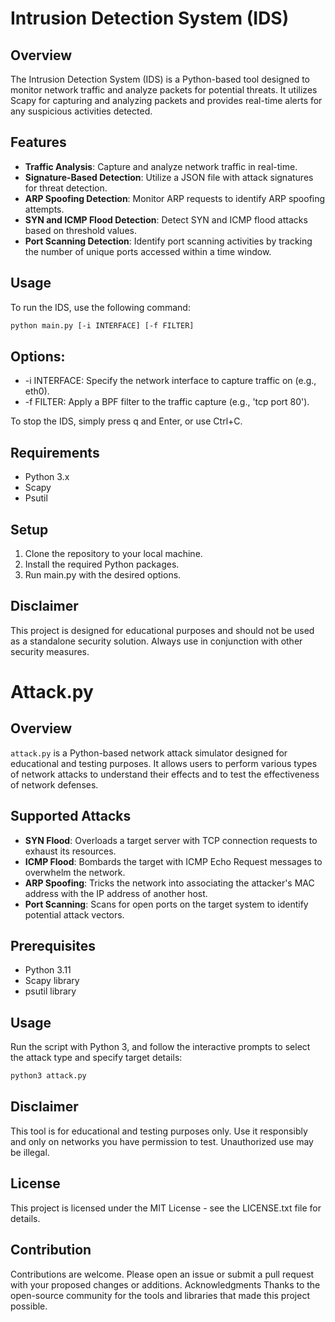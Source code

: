 # Intrusion Detection System (IDS)

## Overview

The Intrusion Detection System (IDS) is a Python-based tool designed to monitor network traffic and analyze packets for potential threats. It utilizes Scapy for capturing and analyzing packets and provides real-time alerts for any suspicious activities detected.

## Features

- **Traffic Analysis**: Capture and analyze network traffic in real-time.
- **Signature-Based Detection**: Utilize a JSON file with attack signatures for threat detection.
- **ARP Spoofing Detection**: Monitor ARP requests to identify ARP spoofing attempts.
- **SYN and ICMP Flood Detection**: Detect SYN and ICMP flood attacks based on threshold values.
- **Port Scanning Detection**: Identify port scanning activities by tracking the number of unique ports accessed within a time window.

## Usage

To run the IDS, use the following command:

```bash
python main.py [-i INTERFACE] [-f FILTER]
```

## Options:

- -i INTERFACE: Specify the network interface to capture traffic on (e.g., eth0).
- -f FILTER: Apply a BPF filter to the traffic capture (e.g., 'tcp port 80').

To stop the IDS, simply press q and Enter, or use Ctrl+C.

## Requirements
- Python 3.x
- Scapy
- Psutil
  
## Setup
1. Clone the repository to your local machine.
2. Install the required Python packages.
3. Run main.py with the desired options.

## Disclaimer
This project is designed for educational purposes and should not be used as a standalone security solution. Always use in conjunction with other security measures.

# Attack.py

## Overview

`attack.py` is a Python-based network attack simulator designed for educational and testing purposes. It allows users to perform various types of network attacks to understand their effects and to test the effectiveness of network defenses.

## Supported Attacks

- **SYN Flood**: Overloads a target server with TCP connection requests to exhaust its resources.
- **ICMP Flood**: Bombards the target with ICMP Echo Request messages to overwhelm the network.
- **ARP Spoofing**: Tricks the network into associating the attacker's MAC address with the IP address of another host.
- **Port Scanning**: Scans for open ports on the target system to identify potential attack vectors.

## Prerequisites

- Python 3.11
- Scapy library
- psutil library

## Usage

Run the script with Python 3, and follow the interactive prompts to select the attack type and specify target details:

```bash
python3 attack.py
```
## Disclaimer
This tool is for educational and testing purposes only. Use it responsibly and only on networks you have permission to test. Unauthorized use may be illegal.

## License
This project is licensed under the MIT License - see the LICENSE.txt file for details.

## Contribution
Contributions are welcome. Please open an issue or submit a pull request with your proposed changes or additions.
Acknowledgments
Thanks to the open-source community for the tools and libraries that made this project possible.


